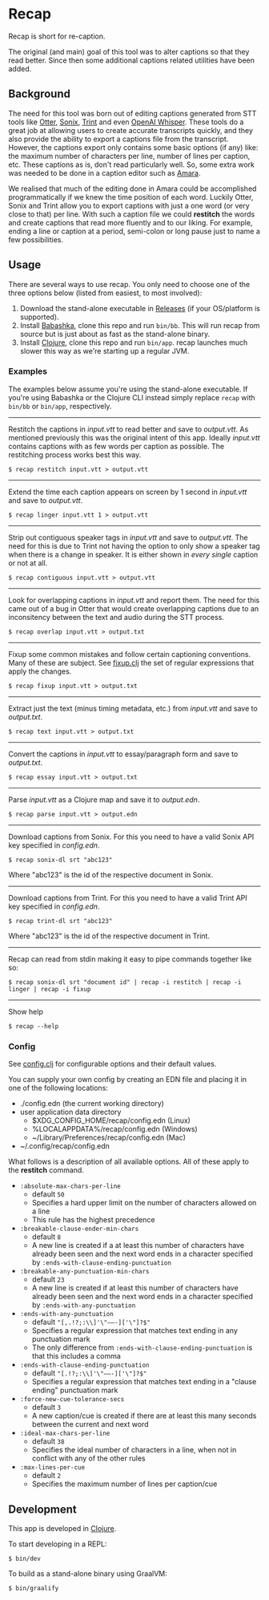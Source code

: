 # Recap

Recap is short for re-caption.

The original (and main) goal of this tool was to alter captions so that they read better. Since then some additional captions related utilities have been added.

## Background

The need for this tool was born out of editing captions generated from STT tools like [Otter](https://otter.ai/home), [Sonix](https://my.sonix.ai/), [Trint](https://trint.com/) and even [OpenAI Whisper](https://github.com/openai/whisper). These tools do a great job at allowing users to create accurate transcripts quickly, and they also provide the ability to export a captions file from the transcript. However, the captions export only contains some basic options (if any) like: the maximum number of characters per line, number of lines per caption, etc. These captions as is, don't read particularly well. So, some extra work was needed to be done in a caption editor such as [Amara](https://amara.org/).

We realised that much of the editing done in Amara could be accomplished programmatically if we knew the time position of each word. Luckily Otter, Sonix and Trint allow you to export captions with just a one word (or very close to that) per line. With such a caption file we could **restitch** the words and create captions that read more fluently and to our liking. For example, ending a line or caption at a period, semi-colon or long pause just to name a few possibilities.

## Usage

There are several ways to use recap. You only need to choose one of the three options below (listed from easiest, to most involved):

1) Download the stand-alone executable in [Releases](https://github.com/thiru/recap/releases) (if your OS/platform is supported).
2) Install [Babashka](https://github.com/babashka/babashka), clone this repo and run `bin/bb`. This will run recap from source but is just about as fast as the stand-alone binary.
3) Install [Clojure](https://clojure.org/), clone this repo and run `bin/app`. recap launches much slower this way as we're starting up a regular JVM.

### Examples

The examples below assume you're using the stand-alone executable. If you're using Babashka or the Clojure CLI instead simply replace `recap` with `bin/bb` or `bin/app`, respectively.

-----

Restitch the captions in _input.vtt_ to read better and save to _output.vtt_. As mentioned previously this was the original intent of this app. Ideally _input.vtt_ contains captions with as few words per caption as possible. The restitching process works best this way.

```shell
$ recap restitch input.vtt > output.vtt
```

-----

Extend the time each caption appears on screen by 1 second in _input.vtt_ and save to _output.vtt_.

```shell
$ recap linger input.vtt 1 > output.vtt
```

-----

Strip out contiguous speaker tags in _input.vtt_ and save to _output.vtt_. The need for this is due to Trint not having the option to only show a speaker tag when there is a change in speaker. It is either shown in _every single_ caption or not at all.

```shell
$ recap contiguous input.vtt > output.vtt
```

-----

Look for overlapping captions in _input.vtt_ and report them. The need for this came out of a bug in Otter that would create overlapping captions due to an inconsitency between the text and audio during the STT process.

```shell
$ recap overlap input.vtt > output.txt
```

-----

Fixup some common mistakes and follow certain captioning conventions. Many of these are subject.
See [fixup.clj](./src/recap/fixup.clj) the set of regular expressions that apply the changes.

```shell
$ recap fixup input.vtt > output.txt
```

-----

Extract just the text (minus timing metadata, etc.) from _input.vtt_ and save to _output.txt_.

```shell
$ recap text input.vtt > output.txt
```

-----

Convert the captions in _input.vtt_ to essay/paragraph form and save to _output.txt_.

```shell
$ recap essay input.vtt > output.txt
```

-----

Parse _input.vtt_ as a Clojure map and save it to _output.edn_.

```shell
$ recap parse input.vtt > output.edn
```

-----

Download captions from Sonix. For this you need to have a valid Sonix API key specified in _config.edn_.

```shell
$ recap sonix-dl srt "abc123"
```

Where "abc123" is the id of the respective document in Sonix.

-----

Download captions from Trint. For this you need to have a valid Trint API key specified in _config.edn_.

```shell
$ recap trint-dl srt "abc123"
```

Where "abc123" is the id of the respective document in Trint.

-----

Recap can read from stdin making it easy to pipe commands together like so:

```shell
$ recap sonix-dl srt "document id" | recap -i restitch | recap -i linger | recap -i fixup
```

-----

Show help

```shell
$ recap --help
```

### Config

See [config.clj](./src/recap/config.clj) for configurable options and their default values.

You can supply your own config by creating an EDN file and placing it in one of the following locations:

- ./config.edn (the current working directory)
- user application data directory
  - $XDG_CONFIG_HOME/recap/config.edn (Linux)
  - %LOCALAPPDATA%/recap/config.edn (Windows)
  - ~/Library/Preferences/recap/config.edn (Mac)
- ~/.config/recap/config.edn

What follows is a description of all available options. All of these apply to the **restitch** command.

- `:absolute-max-chars-per-line`
    - default `50`
    - Specifies a hard upper limit on the number of characters allowed on a line
    - This rule has the highest precedence
- `:breakable-clause-ender-min-chars`
    - default `8`
    - A new line is created if a at least this number of characters have already been seen and the next word ends in a character specified by `:ends-with-clause-ending-punctuation`
- `:breakable-any-punctuation-min-chars`
    - default `23`
    - A new line is created if at least this number of characters have already been seen and the next word ends in a character specified by `:ends-with-any-punctuation`
- `:ends-with-any-punctuation`
    - default `"[,.!?;:\\]'\"—–-]['\"]?$"`
    - Specifies a regular expression that matches text ending in any punctuation mark
    - The only difference from `:ends-with-clause-ending-punctuation` is that this includes a comma
- `:ends-with-clause-ending-punctuation`
    - default `"[.!?;:\\]'\"—–-]['\"]?$"`
    - Specifies a regular expression that matches text ending in a "clause ending" punctuation mark
- `:force-new-cue-tolerance-secs`
    - default `3`
    - A new caption/cue is created if there are at least this many seconds between the current and next word
- `:ideal-max-chars-per-line`
    - default `38`
    - Specifies the ideal number of characters in a line, when not in conflict with any of the other rules
- `:max-lines-per-cue`
    - default `2`
    - Specifies the maximum number of lines per caption/cue

## Development

This app is developed in [Clojure](https://clojure.org/).

To start developing in a REPL:

```shell
$ bin/dev
```

To build as a stand-alone binary using GraalVM:

```shell
$ bin/graalify
```
